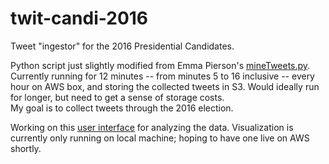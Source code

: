 # twit-candi-2016
Tweet "ingestor" for the 2016 Presidential Candidates.

Python script just slightly modified from Emma Pierson's [mineTweets.py](https://github.com/epierson9/TwitterTools).
Currently running for 12 minutes -- from minutes 5 to 16 inclusive -- every hour on AWS box, and storing the collected tweets in S3.  Would ideally run for longer, but need to get a sense of storage costs.    
My goal is to collect tweets through the 2016 election.  

Working on this [user interface](https://github.com/triciajam/twit-candi-ui) for analyzing the data.  Visualization is currently
only running on local machine; hoping to have one live on AWS shortly.
